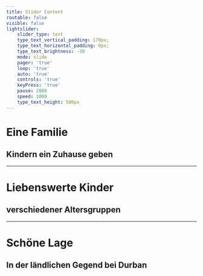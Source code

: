 ```yaml
---
title: Slider Content
routable: false
visible: false
lightslider:
    slider_type: text
    type_text_vertical_padding: 170px;
    type_text_horizontal_padding: 0px;
    type_text_brightness: -30
    mode: slide
    pager: 'true'
    loop: 'true'
    auto: 'true'
    controls: 'true'
    keyPress: 'true'
    pause: 2000
    speed: 1000
    type_text_height: 500px
---
```


# Eine Familie
## Kindern ein Zuhause geben
___
# Liebenswerte Kinder
## verschiedener Altersgruppen
___
# Schöne Lage
## In der ländlichen Gegend bei Durban
